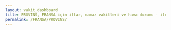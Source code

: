 ```yaml
---
layout: vakit_dashboard
title: PROVINS, FRANSA için iftar, namaz vakitleri ve hava durumu - ilçe/eyalet seç
permalink: /FRANSA/PROVINS/
---
```


<script type="text/javascript">
  var GLOBAL_COUNTRY = 'FRANSA';
  var GLOBAL_CITY = 'PROVINS';
  var GLOBAL_STATE = '';
  var lat = 72;
  var lon = 21;
</script>
